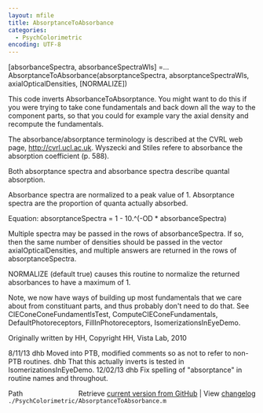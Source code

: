 ```yaml
---
layout: mfile
title: AbsorptanceToAbsorbance
categories:
  - PsychColorimetric
encoding: UTF-8
---
```


[absorbanceSpectra, absorbanceSpectraWls] =...
  AbsorptanceToAbsorbance(absorptanceSpectra, absorptanceSpectraWls, axialOpticalDensities, [NORMALIZE])

This code inverts AbsorbanceToAbsorptance.  You might want to do this if you were trying
to take cone fundamentals and back down all the way to the component parts, so that you
could for example vary the axial density and recompute the fundamentals.

The absorbance/absorptance terminology is described at the
CVRL web page, http://cvrl.ucl.ac.uk.  Wyszecki and Stiles refere to absorbance
the absorption coefficient (p. 588).

Both absorptance spectra and absorbance spectra describe quantal absorption.

Absorbance spectra are normalized to a peak value of 1.
Absorptance spectra are the proportion of quanta actually absorbed.

Equation: absorptanceSpectra = 1 - 10.^(-OD \* absorbanceSpectra)

Multiple spectra may be passed in the rows of absorbanceSpectra.  If
so, then the same number of densities should be passed in the vector
axialOpticalDensities, and multiple answers are returned in the rows
of absorptanceSpectra.

NORMALIZE (default true) causes this routine to normalize the returned absorbances to
have a maximum of 1.

Note, we now have ways of building up most fundamentals that we care about
from constituant parts, and thus probably don't need to do that.  See
  CIEConeConeFundamentlsTest, ComputeCIEConeFundamentals, DefaultPhotoreceptors, FillInPhotoreceptors,
  IsomerizationsInEyeDemo.

Originally written by HH, Copyright HH, Vista Lab, 2010

8/11/13  dhb  Moved into PTB, modified comments so as not to refer to non-PTB routines.
         dhb  That this actually inverts is tested in IsomerizationsInEyeDemo.
12/02/13 dhb  Fix spelling of "absorptance" in routine names and throughout.


<div class="code_header" style="text-align:right;">
  <span style="float:left;">Path&nbsp;&nbsp;</span> <span class="counter">Retrieve <a href=
  "https://raw.github.com/Psychtoolbox-3/Psychtoolbox-3/beta/./PsychColorimetric/AbsorptanceToAbsorbance.m">current version from GitHub</a> | View <a href=
  "https://github.com/Psychtoolbox-3/Psychtoolbox-3/commits/beta/./PsychColorimetric/AbsorptanceToAbsorbance.m">changelog</a></span>
</div>
<div class="code">
  <code>./PsychColorimetric/AbsorptanceToAbsorbance.m</code>
</div>
